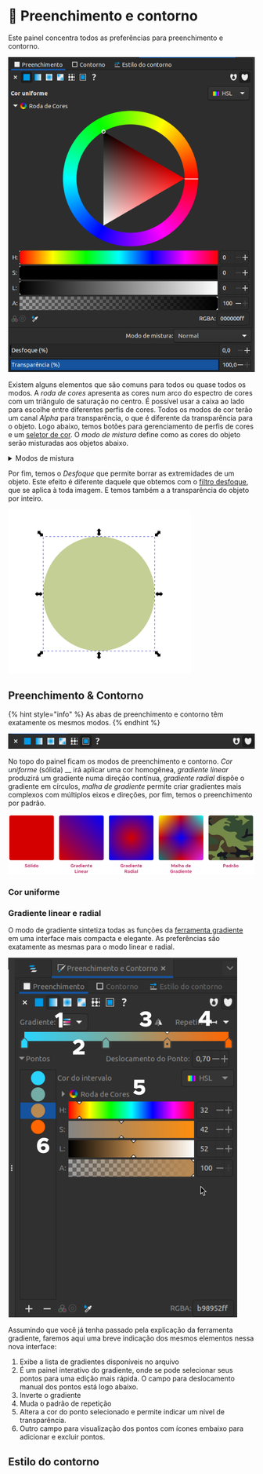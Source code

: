 # 🔴 Preenchimento e contorno

Este painel concentra todos as preferências para preenchimento e contorno.&#x20;

![](<../.gitbook/assets/image (50).png>)

Existem alguns elementos que são comuns para todos ou quase todos os modos. A _roda de cores_ apresenta as cores num arco do espectro de cores com um triângulo de saturação no centro. É possível usar a caixa ao lado para escolhe entre diferentes perfis de cores. Todos os modos de cor terão um canal _Alpha_ para transparência, o que é diferente da transparência para o objeto. Logo abaixo, temos botões para gerenciamento de perfis de cores e um [seletor de cor](../ferramentas/conta-gotas.md). O _modo de mistura_ define como as cores do objeto serão misturadas aos objetos abaixo.&#x20;

<details>

<summary>Modos de mistura</summary>

<mark style="color:red;">A desenvolver</mark>

</details>

Por fim, temos o _Desfoque_ que permite borrar as extremidades de um objeto. Este efeito é diferente daquele que obtemos com o [filtro desfoque](../filtros/desfoques/desfoque.md), que se aplica à toda imagem. E temos também a a transparência do objeto por inteiro.

![](<../.gitbook/assets/Peek 17-07-2022 00-16.gif>)

## Preenchimento & Contorno

{% hint style="info" %}
As abas de preenchimento e contorno têm exatamente os mesmos modos.
{% endhint %}

![](<../.gitbook/assets/image (5).png>)

No topo do painel ficam os modos de preenchimento e contorno. _Cor uniforme_ (sólida) __ irá aplicar uma cor homogênea, _gradiente linear_ produzirá um gradiente numa direção contínua, _gradiente radial_ dispõe o gradiente em círculos, _malha de gradiente_ permite criar gradientes mais complexos com múltiplos eixos e direções, por fim, temos o preenchimento por padrão.

![](<../.gitbook/assets/image (4).png>)

### Cor uniforme





### Gradiente linear e radial

O modo de gradiente sintetiza todas as funções da [ferramenta gradiente](../ferramentas/gradiente.md) em uma interface mais compacta e elegante. As preferências são exatamente as mesmas para o modo linear e radial.

![](<../.gitbook/assets/image (32) (1).png>)

Assumindo que você já tenha passado pela explicação da ferramenta gradiente, faremos aqui uma breve indicação dos mesmos elementos nessa nova interface:

1. Exibe a lista de gradientes disponíveis no arquivo
2. É um painel interativo do gradiente, onde se pode selecionar seus pontos para uma edição mais rápida. O campo para deslocamento manual dos pontos está logo abaixo.
3. Inverte o gradiente
4. Muda o padrão de repetição
5. Altera a cor do ponto selecionado e permite indicar um nível de transparência.
6. Outro campo para visualização dos pontos com ícones embaixo para adicionar e excluir pontos.



## Estilo do contorno

